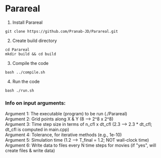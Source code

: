 # Parareal

1. Install Parareal
``` shell
git clone https://github.com/Pranab-JD/Parareal.git
```
2. Create build directory
``` shell
cd Parareal
mkdir build && cd build
```
3. Compile the code
``` shell
bash ../compile.sh
```
4. Run the code
``` shell
bash ./run.sh
```

### Info on input arguments:
Argument 1: The executable (program) to be run (./Parareal) <br />
Argument 2: Grid points along X & Y (8 --> 2^8 x 2^8) <br />
Argument 3: Time step size in terms of n_cfl x dt_cfl (2.3 --> 2.3 * dt_cfl; dt_cfl is computed in main.cpp) <br />
Argument 4: Tolerance, for iterative methods (e.g., 1e-10) <br />
Argument 5: Simulation time (1.2 --> T_final = 1.2; NOT wall-clock time) <br />
Argument 6: Write data to files every N time steps for movies (if "yes", will create files & write data) <br />
